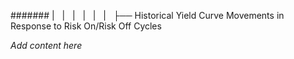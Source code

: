 ####### |   |   |   |   |   |   ├── Historical Yield Curve Movements in Response to Risk On/Risk Off Cycles

*Add content here*